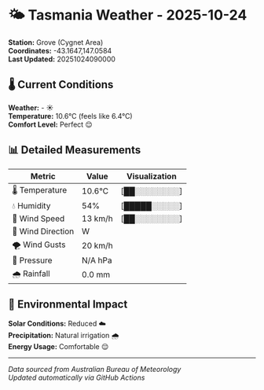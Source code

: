 # 🌤️ Tasmania Weather - 2025-10-24

**Station:** Grove (Cygnet Area)  
**Coordinates:** -43.1647,147.0584  
**Last Updated:** 20251024090000

## 🌡️ Current Conditions

**Weather:** - ☀️  
**Temperature:** 10.6°C (feels like 6.4°C)  
**Comfort Level:** Perfect 😌

## 📊 Detailed Measurements

| Metric | Value | Visualization |
|--------|-------|---------------|
| 🌡️ Temperature | 10.6°C | [██░░░░░░░░] |
| 💧 Humidity | 54% | [█████░░░░░] |
| 💨 Wind Speed | 13 km/h | [██░░░░░░░░] |
| 🧭 Wind Direction | W | |
| 🌪️ Wind Gusts | 20 km/h | |
| 🔽 Pressure | N/A hPa | |
| 🌧️ Rainfall | 0.0 mm | |

## 🌱 Environmental Impact

**Solar Conditions:** Reduced ☁️  
**Precipitation:** Natural irrigation 🌧️  
**Energy Usage:** Comfortable 😌

---
*Data sourced from Australian Bureau of Meteorology*  
*Updated automatically via GitHub Actions*
